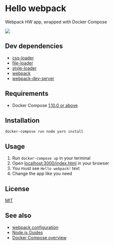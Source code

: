 # Hello webpack
Webpack HW app, wrapped with Docker Compose

![](https://i.imgur.com/TXiAXu0.png)

## Dev dependencies
- [css-loader](https://github.com/webpack-contrib/css-loader)
- [file-loader](https://github.com/webpack-contrib/file-loader)
- [style-loader](https://github.com/webpack-contrib/style-loader)
- [webpack](https://github.com/webpack/webpack)
- [webpack-dev-server](https://github.com/webpack/webpack-dev-server)

## Requirements
- Docker Compose [1.10.0 or above](https://docs.docker.com/release-notes/docker-compose/#1100-2017-01-18)

## Installation
```
docker-compose run node yarn install
```

## Usage
1. Run ```docker-compose up``` in your terminal
2. Open [localhost:3000/index.html](http://localhost:3000/index.html) in your browser
3. You must see ```Hello webpack!``` text
4. Change the app like you need

## License
[MIT](https://opensource.org/licenses/MIT)

## See also
- [webpack configuration](https://webpack.js.org/configuration/)
- [Node.js Guides](https://nodejs.org/en/docs/guides/)
- [Docker Compose overview](https://docs.docker.com/compose/overview/)
